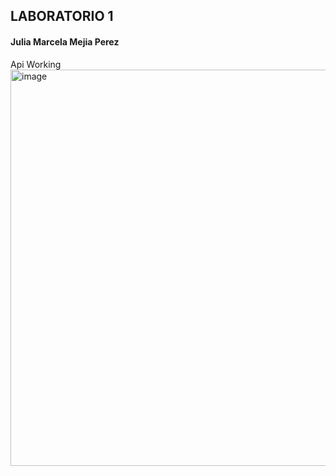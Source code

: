 ## LABORATORIO 1  
#### Julia Marcela Mejia Perez  
Api Working  
<img width="634" alt="image" src="https://github.com/juliamejia/IETI-LAB01/assets/98657146/677194c7-62dd-465a-8f18-c173d6e6130b">
